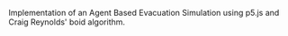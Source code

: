 Implementation of an Agent Based Evacuation Simulation using p5.js and Craig Reynolds' boid algorithm.
